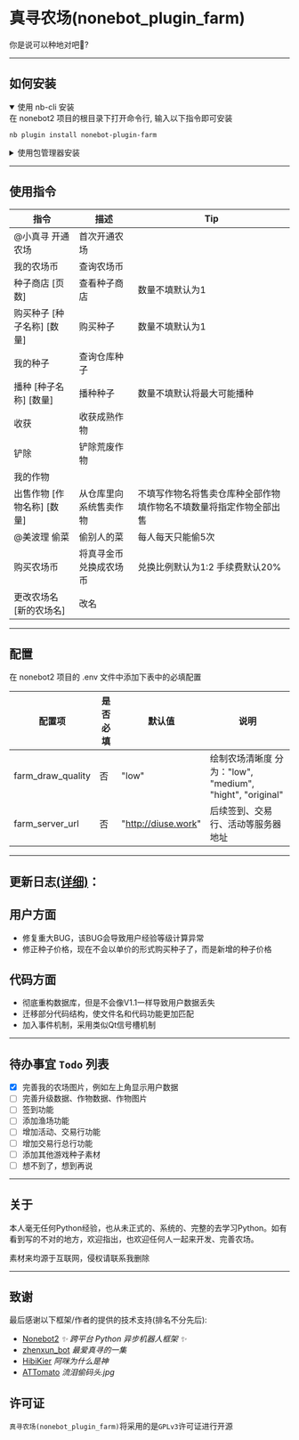 # 真寻农场(nonebot_plugin_farm)

你是说可以种地对吧🤔?

---

## 如何安装

<details open>
<summary>使用 nb-cli 安装</summary>
在 nonebot2 项目的根目录下打开命令行, 输入以下指令即可安装

    nb plugin install nonebot-plugin-farm

</details>

<details>
<summary>使用包管理器安装</summary>
在 nonebot2 项目的插件目录下, 打开命令行, 根据你使用的包管理器, 输入相应的安装命令

<details>
<summary>pip</summary>

    pip install nonebot-plugin-farm

</details>
打开 nonebot2 项目根目录下的 `pyproject.toml` 文件, 在 `[tool.nonebot]` 部分追加写入

    plugins = ["nonebot-plugin-farm"]

</details>

---

## 使用指令

| 指令 | 描述 | Tip |
| --- | --- | --- |
| @小真寻 开通农场 | 首次开通农场 |  |
| 我的农场币 | 查询农场币 |  |
| 种子商店 [页数] | 查看种子商店 | 数量不填默认为1 |
| 购买种子 [种子名称] [数量] | 购买种子 | 数量不填默认为1 |
| 我的种子 | 查询仓库种子 |  |
| 播种 [种子名称] [数量] | 播种种子 | 数量不填默认将最大可能播种 |
| 收获 | 收获成熟作物 |  |
| 铲除 | 铲除荒废作物 |  |
| 我的作物 |  |  |
| 出售作物 [作物名称] [数量] | 从仓库里向系统售卖作物 | 不填写作物名将售卖仓库种全部作物 填作物名不填数量将指定作物全部出售 |
| @美波理 偷菜 | 偷别人的菜 | 每人每天只能偷5次 |
| 购买农场币 | 将真寻金币兑换成农场币 | 兑换比例默认为1:2 手续费默认20% |
| 更改农场名 [新的农场名] | 改名 |

---

## 配置
在 nonebot2 项目的 .env 文件中添加下表中的必填配置

| 配置项 | 是否必填 | 默认值 | 说明 |
| --- | --- | --- | --- |
| farm_draw_quality | 否 | "low" | 绘制农场清晰度 分为："low", "medium", "hight", "original" |
| farm_server_url | 否 | "http://diuse.work" | 后续签到、交易行、活动等服务器地址 |

---

## 更新日志[(详细)](./log/log.md)：
用户方面
---
- 修复重大BUG，该BUG会导致用户经验等级计算异常
- 修正种子价格，现在不会以单价的形式购买种子了，而是新增的种子价格

代码方面
---
- 彻底重构数据库，但是不会像V1.1一样导致用户数据丢失
- 迁移部分代码结构，使文件名和代码功能更加匹配
- 加入事件机制，采用类似Qt信号槽机制
---

## 待办事宜 `Todo` 列表

- [x] 完善我的农场图片，例如左上角显示用户数据
- [ ] 完善升级数据、作物数据、作物图片
- [ ] 签到功能
- [ ] 添加渔场功能
- [ ] 增加活动、交易行功能
- [ ] 增加交易行总行功能
- [ ] 添加其他游戏种子素材
- [ ] 想不到了，想到再说

---

## 关于

本人毫无任何Python经验，也从未正式的、系统的、完整的去学习Python。如有看到写的不对的地方，欢迎指出，也欢迎任何人一起来开发、完善农场。

素材来均源于互联网，侵权请联系我删除

---

## 致谢

最后感谢以下框架/作者的提供的技术支持(排名不分先后):

- [Nonebot2](https://github.com/nonebot/nonebot2) *✨ 跨平台 Python 异步机器人框架 ✨*
- [zhenxun_bot](https://github.com/zhenxun-org/zhenxun_bot) *最爱真寻的一集*
- [HibiKier](https://github.com/HibiKier) *阿咪为什么是神*
- [ATTomato](https://github.com/ATTomatoo) *流泪偷码头.jpg*

## 许可证

`真寻农场(nonebot_plugin_farm)`将采用的是`GPLv3`许可证进行开源
